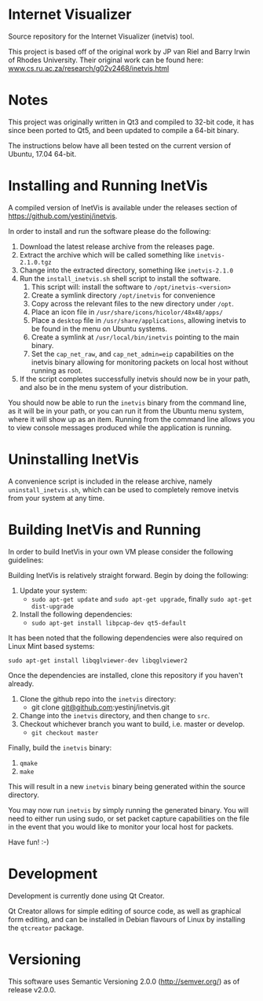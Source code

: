 # Internet Visualizer

Source repository for the Internet Visualizer (inetvis) tool.

This project is based off of the original work by JP van Riel and Barry Irwin of Rhodes University. Their original work can be found here: www.cs.ru.ac.za/research/g02v2468/inetvis.html

# Notes

This project was originally written in Qt3 and compiled to 32-bit code, it has since been ported to Qt5,
and been updated to compile a 64-bit binary.

The instructions below have all been tested on the current version of Ubuntu, 17.04 64-bit.

# Installing and Running InetVis

A compiled version of InetVis is available under the releases section of https://github.com/yestinj/inetvis.

In order to install and run the software please do the following:

1. Download the latest release archive from the releases page.
2. Extract the archive which will be called something like `inetvis-2.1.0.tgz`
3. Change into the extracted directory, something like `inetvis-2.1.0`
4. Run the `install_inetvis.sh` shell script to install the software.
    1. This script will: install the software to `/opt/inetvis-<version>`
    2. Create a symlink directory `/opt/inetvis` for convenience
    3. Copy across the relevant files to the new directory under `/opt`.
    4. Place an icon file in `/usr/share/icons/hicolor/48x48/apps/`
    5. Place a `desktop` file in `/usr/share/applications`, allowing inetvis to be found in the menu on Ubuntu systems.
    6. Create a symlink at `/usr/local/bin/inetvis` pointing to the main binary.
    7. Set the `cap_net_raw`, and `cap_net_admin=eip` capabilities on the inetvis binary allowing for monitoring packets on local host without running as root.
5. If the script completes successfully inetvis should now be in your path, and also be in the menu system of your distribution.

You should now be able to run the `inetvis` binary from the command line, as it will be in your path, or you can run it from the Ubuntu menu system, where it will show up as an item. Running from the command line allows you to view console messages produced while the application is running.

# Uninstalling InetVis

A convenience script is included in the release archive, namely `uninstall_inetvis.sh`, which can be used to completely remove inetvis from your system at any time.

# Building InetVis and Running

In order to build InetVis in your own VM please consider the following guidelines:

Building InetVis is relatively straight forward. Begin by doing the following:

1. Update your system:
    * `sudo apt-get update` and `sudo apt-get upgrade`, finally `sudo apt-get dist-upgrade`
2. Install the following dependencies:
    * `sudo apt-get install libpcap-dev qt5-default`

It has been noted that the following dependencies were also required on Linux Mint based systems:

`sudo apt-get install libqglviewer-dev libqglviewer2`

Once the dependencies are installed, clone this repository if you haven't already.

1. Clone the github repo into the `inetvis` directory:
    * git clone git@github.com:yestinj/inetvis.git
2. Change into the `inetvis` directory, and then change to `src`.
3. Checkout whichever branch you want to build, i.e. master or develop.
    * `git checkout master`

Finally, build the `inetvis` binary:

1. `qmake`
2. `make`

This will result in a new `inetvis` binary being generated within the source directory.

You may now run `inetvis` by simply running the generated binary. You will need to either run using sudo, or set packet capture capabilities on the file in the
event that you would like to monitor your local host for packets.

Have fun! :-)

# Development

Development is currently done using Qt Creator.

Qt Creator allows for simple editing of source code, as well as graphical form editing, and can be
installed in Debian flavours of Linux by installing the `qtcreator` package.

# Versioning

This software uses Semantic Versioning 2.0.0 (http://semver.org/) as of release v2.0.0.
